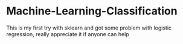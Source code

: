# Machine-Learning-Classification
This is my first try with sklearn and got some problem with logistic regression, really appreciate it if anyone can help
